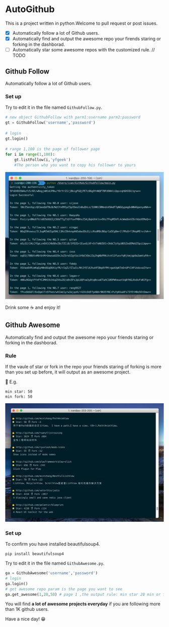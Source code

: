 # AutoGithub
This is a project written in python.Welcome to pull request or post issues.

- [x] Automatically follow a lot of Github users.
- [x] Automatically find and output the awesome repo your firends staring or forking in the dashborad.
- [ ] Automatically star some awesome repos with the customized rule. // TODO
 
## Github Follow
Automatically follow a lot of Github users.

### Set up

Try to edit it in the file named `GithubFollow.py`.

```python
# new object GithubFollow with parm1:username parm2:password
gt = GithubFollow('username','password')

# login
gt.login()

# range 1,100 is the page of follower page
for i in range(1,100):
    gt.listFollow(i,'yfgeek')
    #The person who you want to copy his follower to yours

```

![](images/snap.jpg)

Drink some ☕️ and enjoy it!

## Github Awesome

Automatically find and output the awesome repo your friends staring or forking in the dashborad.

### Rule 
If the vaule of star or fork in the repo your friends staring of forking is more than you set up before, it will output as an awesome project.

🌰 E.g.
```
min star: 50
min fork: 50
```

![](images/awesomesnap.png)

### Set up

To confirm you have installed beautifulsoup4.

```
pip install beautifulsoup4
```

Try to edit it in the file named `GithubAwesome.py`.

```python
ga = GithubAwesome('username','password')
# login
ga.login()
# get awesome repo param is the page you want to see
ga.get_awesome(1,20,50) # page 1 ,the output rule: min star 20 min or fork 20
```

You will find **a lot of awesome projects everyday** if you are following more than 1K github users.

Have a nice day! 😁



